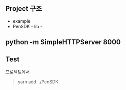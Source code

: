 ## Project 구조

- example
- PenSDK - lib -



## python -m SimpleHTTPServer 8000


## Test
프로젝트에서
> yarn add ../PenSDK